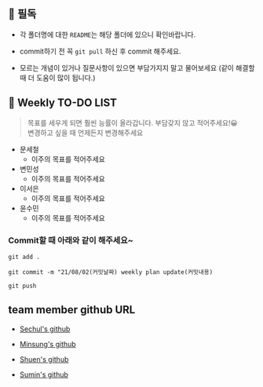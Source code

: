 ## 📍 필독

- 각 폴더명에 대한 `README`는 해당 폴더에 있으니 확인바랍니다.

- commit하기 전 꼭 `git pull` 하신 후 commit 해주세요.

- 모르는 개념이 있거나 질문사항이 있으면 부담가지지 말고 물어보세요 (같이 해결할 때 더 도움이 많이 됩니다.)


## 📁 Weekly TO-DO LIST

>목표를 세우게 되면 훨씬 능률이 올라갑니다.
부담갖지 않고 적어주세요!😀 <br>
변경하고 싶을 때 언제든지 변경해주세요


- 문세철
    - 이주의 목표를 적어주세요
- 변민성
    - 이주의 목표를 적어주세요
- 이서은
    - 이주의 목표를 적어주세요
- 윤수민
    - 이주의 목표를 적어주세요

### Commit할 때 아래와 같이 해주세요~
```
git add .

git commit -m "21/08/02(커밋날짜) weekly plan update(커밋내용)

git push 
```

## team member github URL

- [Sechul's github](https://github.com/gooddaymsc)

- [Minsung's github](https://github.com/minsungbyun)

- [Shuen's github](https://github.com/leeseoeun)

- [Sumin's github](https://github.com/Sumin-yun)










